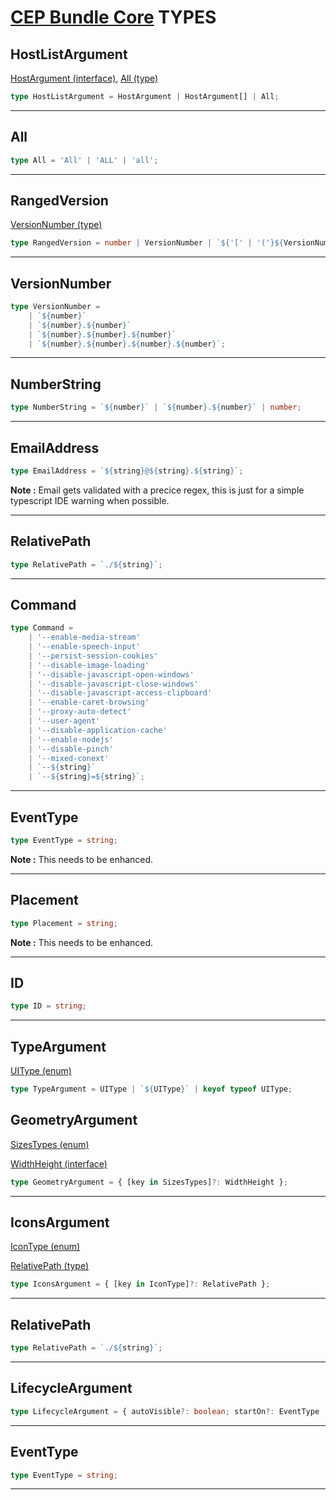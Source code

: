 # [CEP Bundle Core](../README.md) **TYPES**

## **HostListArgument**

[HostArgument (interface)](interfaces.md#HostArgument), [All (type)](#All)

```typescript
type HostListArgument = HostArgument | HostArgument[] | All;
```

---

## **All**

```typescript
type All = 'All' | 'ALL' | 'all';
```

---

## **RangedVersion**

[VersionNumber (type)](#VersionNumber)

```typescript
type RangedVersion = number | VersionNumber | `${'[' | '('}${VersionNumber},${VersionNumber}${')' | ']'}`;
```

---

## **VersionNumber**

```typescript
type VersionNumber =
	| `${number}`
	| `${number}.${number}`
	| `${number}.${number}.${number}`
	| `${number}.${number}.${number}.${number}`;
```

---

## **NumberString**

```typescript
type NumberString = `${number}` | `${number}.${number}` | number;
```

---

## **EmailAddress**

```typescript
type EmailAddress = `${string}@${string}.${string}`;
```

**Note :** Email gets validated with a precice regex, this is just for a simple typescript IDE warning when possible.

---

## **RelativePath**

```typescript
type RelativePath = `./${string}`;
```

---

## **Command**

```typescript
type Command =
	| '--enable-media-stream'
	| '--enable-speech-input'
	| '--persist-session-cookies'
	| '--disable-image-loading'
	| '--disable-javascript-open-windows'
	| '--disable-javascript-close-windows'
	| '--disable-javascript-access-clipboard'
	| '--enable-caret-browsing'
	| '--proxy-auto-detect'
	| '--user-agent'
	| '--disable-application-cache'
	| '--enable-nodejs'
	| '--disable-pinch'
	| '--mixed-conext'
	| `--${string}`
	| `--${string}=${string}`;
```

---

## **EventType**

```typescript
type EventType = string;
```

**Note :** This needs to be enhanced.

---

## **Placement**

```typescript
type Placement = string;
```

**Note :** This needs to be enhanced.

---

## **ID**

```typescript
type ID = string;
```

---

## **TypeArgument**

[UIType (enum)](enums.md#UIType)

```typescript
type TypeArgument = UIType | `${UIType}` | keyof typeof UIType;
```

## **GeometryArgument**

[SizesTypes (enum)](enums.md#SizesTypes)

[WidthHeight (interface)](interfaces.md#WidthHeight)

```typescript
type GeometryArgument = { [key in SizesTypes]?: WidthHeight };
```

---

## **IconsArgument**

[IconType (enum)](enums.md#IconType)

[RelativePath (type)](types.md#RelativePath)

```typescript
type IconsArgument = { [key in IconType]?: RelativePath };
```

---

## **RelativePath**

```typescript
type RelativePath = `./${string}`;
```

---

## **LifecycleArgument**

```typescript
type LifecycleArgument = { autoVisible?: boolean; startOn?: EventType | EventType[] };
```

---

## **EventType**

```typescript
type EventType = string;
```

---

<!--

## ****

```typescript

```

---
-->
